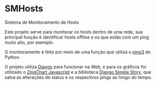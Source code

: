 # SMHosts
Sistema de Monitoramento de Hosts

Este projeto serve para monitorar os hosts dentro de uma rede, sua principal função é identificar hosts offline e os que estão com um ping muito alto, por exemplo.

O monitoramento é feito por meio de uma função que utiliza o <a href="https://pypi.org/project/ping3/" target="_blank">ping3</a> do Python.

O projeto utiliza <a href="https://www.djangoproject.com/" target="_blank">Django</a> para funcionar na Web, e para os gráficos foi utilizado o <a href="https://www.zingchart.com/" target="_blank">ZingChart Javascript</a> e a biblioteca <a href="https://django-simple-history.readthedocs.io/en/latest/" target="_blank">Django Simple Story</a>, que salva as alterações de status e os respectivos pings ao longo do tempo.

